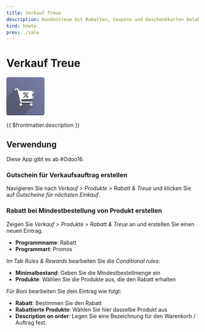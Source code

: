 ```yaml
---
title: Verkauf Treue
description: Kundentreue mit Rabatten, Coupons und Geschenkkarten belohnen.
kind: howto
prev: ./sale
---
```

# Verkauf Treue
![](attachments/odoo_icon_website_loyalty.png)

{{ $frontmatter.description }}

## Verwendung

Diese App gibt es ab #Odoo16.

### Gutschein für Verkaufsauftrag erstellen

Navigieren Sie nach *Verkauf > Produkte > Rabatt & Treue* und klicken Sie auf *Gutscheine für nächsten Einkauf*.

### Rabatt bei Mindestbestellung von Produkt erstellen

Zeigen Sie *Verkauf > Produkte > Rabatt & Treue* an und erstellen Sie einen neuen Eintrag.

* **Programmname**: Rabatt
* **Programmart**: Promos

Im Tab *Rules & Rewards* bearbeiten Sie die *Conditional rules*:

* **Minimalbestand**: Geben Sie die Mindestbestellmenge ein
* **Produkte**: Wählen Sie die Produkte aus, die den Rabatt erhalten

Für *Boni* bearbeiten Sie dein Eintrag wie folgt:

* **Rabatt**: Bestimmen Sie den Rabatt
* **Rabattierte Produkte**: Wählen Sie hier dasselbe Produkt aus
* **Description on order**: Legen Sie eine Bezeichnung für den Warenkorb / Auftrag fest.